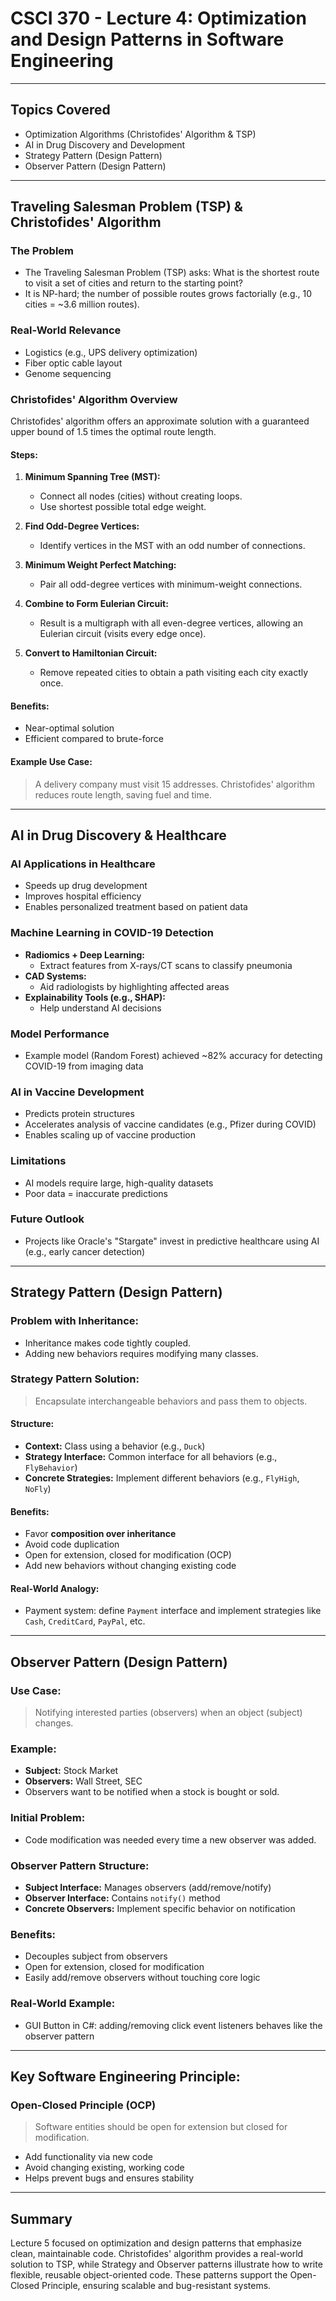 # CSCI 370 - Lecture 4: Optimization and Design Patterns in Software Engineering

---

## Topics Covered

- Optimization Algorithms (Christofides' Algorithm & TSP)
- AI in Drug Discovery and Development
- Strategy Pattern (Design Pattern)
- Observer Pattern (Design Pattern)

---

## Traveling Salesman Problem (TSP) & Christofides' Algorithm

### The Problem

- The Traveling Salesman Problem (TSP) asks: What is the shortest route to visit a set of cities and return to the starting point?
- It is NP-hard; the number of possible routes grows factorially (e.g., 10 cities = ~3.6 million routes).

### Real-World Relevance

- Logistics (e.g., UPS delivery optimization)
- Fiber optic cable layout
- Genome sequencing

### Christofides' Algorithm Overview

Christofides' algorithm offers an approximate solution with a guaranteed upper bound of 1.5 times the optimal route length.

#### Steps:

1. **Minimum Spanning Tree (MST):**

   - Connect all nodes (cities) without creating loops.
   - Use shortest possible total edge weight.

2. **Find Odd-Degree Vertices:**

   - Identify vertices in the MST with an odd number of connections.

3. **Minimum Weight Perfect Matching:**

   - Pair all odd-degree vertices with minimum-weight connections.

4. **Combine to Form Eulerian Circuit:**

   - Result is a multigraph with all even-degree vertices, allowing an Eulerian circuit (visits every edge once).

5. **Convert to Hamiltonian Circuit:**
   - Remove repeated cities to obtain a path visiting each city exactly once.

#### Benefits:

- Near-optimal solution
- Efficient compared to brute-force

#### Example Use Case:

> A delivery company must visit 15 addresses. Christofides' algorithm reduces route length, saving fuel and time.

---

## AI in Drug Discovery & Healthcare

### AI Applications in Healthcare

- Speeds up drug development
- Improves hospital efficiency
- Enables personalized treatment based on patient data

### Machine Learning in COVID-19 Detection

- **Radiomics + Deep Learning:**
  - Extract features from X-rays/CT scans to classify pneumonia
- **CAD Systems:**
  - Aid radiologists by highlighting affected areas
- **Explainability Tools (e.g., SHAP):**
  - Help understand AI decisions

### Model Performance

- Example model (Random Forest) achieved ~82% accuracy for detecting COVID-19 from imaging data

### AI in Vaccine Development

- Predicts protein structures
- Accelerates analysis of vaccine candidates (e.g., Pfizer during COVID)
- Enables scaling up of vaccine production

### Limitations

- AI models require large, high-quality datasets
- Poor data = inaccurate predictions

### Future Outlook

- Projects like Oracle's "Stargate" invest in predictive healthcare using AI (e.g., early cancer detection)

---

## Strategy Pattern (Design Pattern)

### Problem with Inheritance:

- Inheritance makes code tightly coupled.
- Adding new behaviors requires modifying many classes.

### Strategy Pattern Solution:

> Encapsulate interchangeable behaviors and pass them to objects.

#### Structure:

- **Context:** Class using a behavior (e.g., `Duck`)
- **Strategy Interface:** Common interface for all behaviors (e.g., `FlyBehavior`)
- **Concrete Strategies:** Implement different behaviors (e.g., `FlyHigh`, `NoFly`)

#### Benefits:

- Favor **composition over inheritance**
- Avoid code duplication
- Open for extension, closed for modification (OCP)
- Add new behaviors without changing existing code

#### Real-World Analogy:

- Payment system: define `Payment` interface and implement strategies like `Cash`, `CreditCard`, `PayPal`, etc.

---

## Observer Pattern (Design Pattern)

### Use Case:

> Notifying interested parties (observers) when an object (subject) changes.

### Example:

- **Subject:** Stock Market
- **Observers:** Wall Street, SEC
- Observers want to be notified when a stock is bought or sold.

### Initial Problem:

- Code modification was needed every time a new observer was added.

### Observer Pattern Structure:

- **Subject Interface:** Manages observers (add/remove/notify)
- **Observer Interface:** Contains `notify()` method
- **Concrete Observers:** Implement specific behavior on notification

### Benefits:

- Decouples subject from observers
- Open for extension, closed for modification
- Easily add/remove observers without touching core logic

### Real-World Example:

- GUI Button in C#: adding/removing click event listeners behaves like the observer pattern

---

## Key Software Engineering Principle:

### Open-Closed Principle (OCP)

> Software entities should be open for extension but closed for modification.

- Add functionality via new code
- Avoid changing existing, working code
- Helps prevent bugs and ensures stability

---

## Summary

Lecture 5 focused on optimization and design patterns that emphasize clean, maintainable code. Christofides' algorithm provides a real-world solution to TSP, while Strategy and Observer patterns illustrate how to write flexible, reusable object-oriented code. These patterns support the Open-Closed Principle, ensuring scalable and bug-resistant systems.

